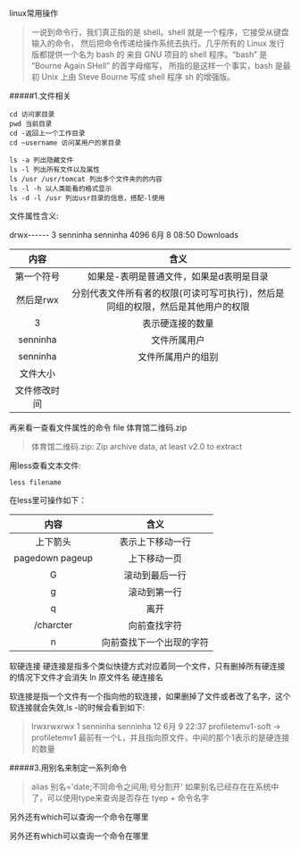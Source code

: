 linux常用操作
> 一说到命令行，我们真正指的是 shell。shell 就是一个程序，它接受从键盘输入的命令， 然后把命令传递给操作系统去执行。几乎所有的 Linux 发行版都提供一个名为 bash 的 来自 GNU 项目的 shell 程序。“bash” 是 “Bourne Again SHell” 的首字母缩写， 所指的是这样一个事实，bash 是最初 Unix 上由 Steve Bourne 写成 shell 程序 sh 的增强版。

#####1.文件相关
```
cd 访问家目录
pwd 当前目录
cd -返回上一个工作目录
cd ~username 访问某用户的家目录

ls -a 列出隐藏文件
ls -l 列出所有文件以及属性
ls /usr /usr/tomcat 列出多个文件夹的的内容
ls -l -h 以人类能看的格式显示
ls -d -l /usr 列出usr目录的信息，搭配-l使用
```

文件属性含义:
> 
drwx------ 3 senninha senninha   4096 6月   8 08:50 Downloads

|内容|含义|
|:---:|:---:|
|第一个符号|如果是-表明是普通文件，如果是d表明是目录|
|然后是rwx|分别代表文件所有者的权限(可读可写可执行)，然后是同组的权限，然后是其他用户的权限
|3|表示硬连接的数量|
|senninha|文件所属用户|
|senninha|文件所属用户的组别|
|文件大小||
|文件修改时间||

再来看一查看文件属性的命令
file 体育馆二维码.zip
> 体育馆二维码.zip: Zip archive data, at least v2.0 to extract

用less查看文本文件:

```
less filename
```
在less里可操作如下：

 |内容|含义|
|:---:|:---:|
|上下箭头|表示上下移动一行|
|pagedown pageup|上下移动一页|
|G|滚动到最后一行|
|g|滚动到第一行|
|q|离开|
|/charcter|向前查找字符|
|n|向前查找下一个出现的字符|

软硬连接
硬连接是指多个类似快捷方式对应着同一个文件，只有删掉所有硬连接的情况下文件才会消失
ln 原文件名 硬连接名

软连接是指一个文件有一个指向他的软连接，如果删掉了文件或者改了名字，这个软连接就会失效,ls -l的时候会看到如下:
> lrwxrwxrwx 1 senninha senninha  12 6月   9 22:37 profiletemv1-soft -> profiletemv1 
最前有一个L，并且指向原文件，中间的那个1表示的是硬连接的数量

#####3.用别名来制定一系列命令
> alias 别名='date;不同命令之间用;号分割开'
如果别名已经存在在系统中了，可以使用type来查询是否存在
tyep + 命令名字

另外还有which可以查询一个命令在哪里

另外还有which可以查询一个命令在哪里